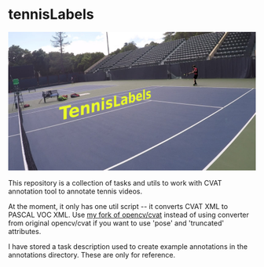 # tennisLabels

![tennisLabels splash](docs/tennis_player.jpg "tennisLabels splash image")

This repository is a collection of tasks and utils to work with CVAT annotation tool
to annotate tennis videos.

At the moment, it only has one util script -- it converts CVAT XML to PASCAL VOC XML. Use
[my fork of opencv/cvat](https://github.com/maheriya/cvat) instead of using converter from original opencv/cvat if you want to use 'pose' and 'truncated' attributes.

I have stored a task description used to create example annotations in the annotations directory. These are
only for reference.
